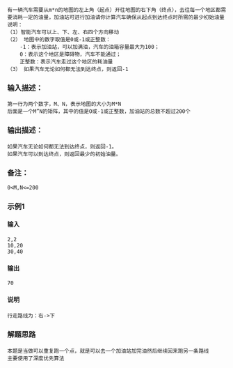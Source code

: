 ```
有一辆汽车需要从m*n的地图的左上角（起点）开往地图的右下角（终点），去往每一个地区都需要消耗一定的油量，加油站可进行加油请你计算汽车确保从起点到达终点时所需的最少初始油量
说明：
（1）智能汽车可以上、下、左、右四个方向移动
（2） 地图中的数字取值是0或-1或正整数：
    -1：表示加油站，可以加满油，汽车的油箱容量最大为100；
    0：表示这个地区是障碍物，汽车不能通过；
    正整数：表示汽车走过这个地区的耗油量
（3） 如果汽车无论如何都无法到达终点，则返回-1
```
### 输入描述：
```
第一行为两个数字，M、N，表示地图的大小为M*N
后面是一个M”N的矩阵，其中的值是O或-1或正整数，加油站的总数不超过200个
```
### 输出描述：
```
如果汽车无论如何都无法到达终点，则返回-1。
如果汽车可以到达终点，则返回最少的初始油量。
```
### 备注：
```
0<M,N<=200
```
### 示例1
#### 输入
```
2,2
10,20
30,40
```
#### 输出
```
70
```
#### 说明
```
行走路线为：右->下
```

### 解题思路
```
本题是当做可以重复跑一个点，就是可以去一个加油站加完油然后继续回来跑另一条路线
主要使用了深度优先算法
```